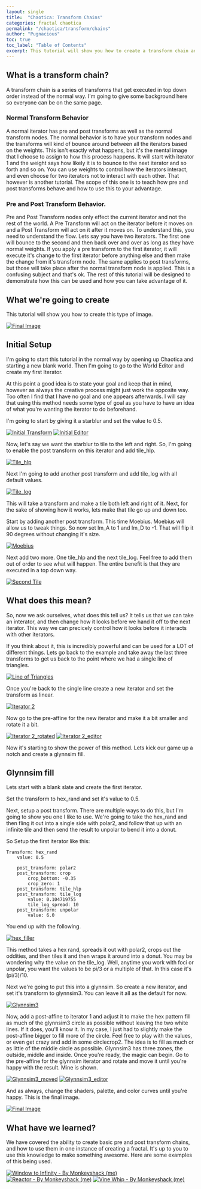 ```yaml
---
layout: single
title:  "Chaotica: Transform Chains"
categories: fractal chaotica
permalink: "/chaotica/transform/chains"
author: "Pugnacious"
toc: true
toc_label: "Table of Contents"
excerpt: This tutorial will show you how to create a transform chain and what it does.
---
```


## What is a transform chain?

A transform chain is a series of transforms that get executed in top down order instead of the normal way.  I'm going to give some background here so everyone can be on the same page.  

### Normal Transform Behavior
A normal iterator has pre and post transforms as well as the normal transform nodes.  The normal behavior is to have your transform nodes and the transforms will kind of bounce around between all the iterators based on the weights.  This isn't exactly what happens, but it's the mental image that I choose to assign to how this process happens.  It will start with iterator 1 and the weight says how likely it is to bounce to the next iterator and so forth and so on.  You can use weights to control how the iterators interact, and even choose for two iterators not to interact with each other.  That however is another tutorial.  The scope of this one is to teach how pre and post transforms behave and how to use this to your advantage.

### Pre and Post Transform Behavior.

Pre and Post Transform nodes only effect the current iterator and not the rest of the world.  A Pre Transform will act on the iterator before it moves on and a Post Transform will act on it after it moves on.  To understand this, you need to understand the flow.  Lets say you have two iterators.  The first one will bounce to the second and then back over and over as long as they have normal weights.  If you apply a pre transform to the first iterator, it will execute it's change to the first iterator before anything else and then make the change from it's transform node.  The same applies to post transforms, but those will take place after the normal transform node is applied.  This is a confusing subject and that's ok.  The rest of this tutorial will be designed to demonstrate how this can be used and how you can take advantage of it.

## What we're going to create

This tutorial will show you how to create this type of image.

[![Final Image](/assets/images/chaotica-transform-chains/glynnsim_tutorial.png)](/assets/images/chaotica-transform-chains/glynnsim_tutorial.png)

## Initial Setup

I'm going to start this tutorial in the normal way by opening up Chaotica and starting a new blank world.  Then I'm going to go to the World Editor and create my first Iterator.

At this point a good idea is to state your goal and keep that in mind, however as always the creative process might just work the opposite way.  Too often I find that I have no goal and one appears afterwards.  I will say that using this method needs some type of goal as you have to have an idea of what you're wanting the iterator to do beforehand.

I'm going to start by giving it a starblur and set the value to 0.5.

[![Initial Transform](/assets/images/chaotica-transform-chains/screen_1413.png)](/assets/images/chaotica-transform-chains/screen_1413.png)
[![Initial Editor](/assets/images/chaotica-transform-chains/screen_1414.png)](/assets/images/chaotica-transform-chains/screen_1414.png)

Now, let's say we want the starblur to tile to the left and right.  So, I'm going to enable the post transform on this iterator and add tile_hlp.

[![Tile_hlp](/assets/images/chaotica-transform-chains/screen_1415.png)](/assets/images/chaotica-transform-chains/screen_1415.png)

Next I'm going to add another post transform and add tile_log with all default values.

[![Tile_log](/assets/images/chaotica-transform-chains/screen_1416.png)](/assets/images/chaotica-transform-chains/screen_1416.png)

This will take a transform and make a tile both left and right of it.  Next, for the sake of showing how it works, lets make that tile go up and down too.

Start by adding another post transform.  This time Moebius.  Moebius will allow us to tweak things.  So now set Im_A to 1 and Im_D to -1.  That will flip it 90 degrees without changing it's size.

[![Moebius](/assets/images/chaotica-transform-chains/screen_1417.png)](/assets/images/chaotica-transform-chains/screen_1417.png)

Next add two more.  One tile_hlp and the next tile_log.  Feel free to add them out of order to see what will happen.  The entire benefit is that they are executed in a top down way.

[![Second Tile](/assets/images/chaotica-transform-chains/screen_1418.png)](/assets/images/chaotica-transform-chains/screen_1418.png)

## What does this mean?

So, now we ask ourselves, what does this tell us?  It tells us that we can take an interator, and then change how it looks before we hand it off to the next iterator.  This way we can precicely control how it looks before it interacts with other iterators.  

If you think about it, this is incredibly powerful and can be used for a LOT of different things.  Lets go back to the example and take away the last three transforms to get us back to the point where we had a single line of triangles.

[![Line of Triangles](/assets/images/chaotica-transform-chains/screen_1416.png)](/assets/images/chaotica-transform-chains/screen_1416.png)

Once you're back to the single line create a new iterator and set the transform as linear.

[![Iterator 2](/assets/images/chaotica-transform-chains/screen_1419.png)](/assets/images/chaotica-transform-chains/screen_1419.png)

Now go to the pre-affine for the new iterator and make it a bit smaller and rotate it a bit.

[![Iterator 2_rotated](/assets/images/chaotica-transform-chains/screen_1420.png)](/assets/images/chaotica-transform-chains/screen_1420.png)
[![Iterator 2_editor](/assets/images/chaotica-transform-chains/screen_1421.png)](/assets/images/chaotica-transform-chains/screen_1421.png)

Now it's starting to show the power of this method.  Lets kick our game up a notch and create a glynnsim fill.

## Glynnsim fill

Lets start with a blank slate and create the first iterator.

Set the transform to hex_rand and set it's value to 0.5.

Next, setup a post transform.  There are multiple ways to do this, but I'm going to show you one I like to use.  We're going to take the hex_rand and then fling it out into a single side with polar2, and follow that up with an infinite tile and then send the result to unpolar to bend it into a donut.  

So Setup the first iterator like this:

    Transform: hex_rand
        value: 0.5

        post_transform: polar2
        post_transform: crop
            crop_bottom: -0.35
            crop_zero: 1
        post_transform: tile_hlp
        post_transform: tile_log
            value: 0.104719755
            tile_log_spread: 10
        post_transform: unpolar
            value: 6.0

You end up with the following.

[![hex_filler](/assets/images/chaotica-transform-chains/screen_1422.png)](/assets/images/chaotica-transform-chains/screen_1422.png)

This method takes a hex rand, spreads it out with polar2, crops out the oddities, and then tiles it and then wraps it around into a donut.  You may be wondering why the value on the tile_log.  Well, anytime you work with foci or unpolar, you want the values to be pi/3 or a multiple of that.  In this case it's (pi/3)/10.

Next we're going to put this into a glynnsim.  So create a new iterator, and set it's transform to glynnsim3.  You can leave it all as the default for now.

[![Glynnsim3](/assets/images/chaotica-transform-chains/screen_1423.png)](/assets/images/chaotica-transform-chains/screen_1423.png)

Now, add a post-affine to iterator 1 and adjust it to make the hex pattern fill as much of the glynnsim3 circle as possible without leaving the two white lines.  If it does, you'll know it.  In my case, I just had to slightly make the post-affine bigger to fill more of the circle.  Feel free to play with the values, or even get crazy and add in some circlecrop2.  The idea is to fill as much or as little of the middle circle as possible.  Glynnsim3 has three zones, the outside, middle and inside.  Once you're ready, the magic can begin.  Go to the pre-affine for the glynnsim iterator and rotate and move it until you're happy with the result.  Mine is shown.

[![Glynnsim3_moved](/assets/images/chaotica-transform-chains/screen_1424.png)](/assets/images/chaotica-transform-chains/screen_1424.png)
[![Glynnsim3_editor](/assets/images/chaotica-transform-chains/screen_1425.png)](/assets/images/chaotica-transform-chains/screen_1425.png)

And as always, change the shaders, palette, and color curves until you're happy.  This is the final image.

[![Final Image](/assets/images/chaotica-transform-chains/glynnsim_tutorial.png)](/assets/images/chaotica-transform-chains/glynnsim_tutorial.png)

## What have we learned?

We have covered the ability to create basic pre and post transform chains, and how to use them in one instance of creating a fractal.  It's up to you to use this knowledge to make something awesome.  Here are some examples of this being used.

[![Window to Infinity - By Monkeyshack (me)](https://images-wixmp-ed30a86b8c4ca887773594c2.wixmp.com/f/c44d1498-1c89-4141-bf98-d14781623673/de5q252-4b605cf9-0e91-40b4-85a6-ca91655e2ae4.png?token=eyJ0eXAiOiJKV1QiLCJhbGciOiJIUzI1NiJ9.eyJzdWIiOiJ1cm46YXBwOjdlMGQxODg5ODIyNjQzNzNhNWYwZDQxNWVhMGQyNmUwIiwiaXNzIjoidXJuOmFwcDo3ZTBkMTg4OTgyMjY0MzczYTVmMGQ0MTVlYTBkMjZlMCIsIm9iaiI6W1t7InBhdGgiOiJcL2ZcL2M0NGQxNDk4LTFjODktNDE0MS1iZjk4LWQxNDc4MTYyMzY3M1wvZGU1cTI1Mi00YjYwNWNmOS0wZTkxLTQwYjQtODVhNi1jYTkxNjU1ZTJhZTQucG5nIn1dXSwiYXVkIjpbInVybjpzZXJ2aWNlOmZpbGUuZG93bmxvYWQiXX0.XsUtH-dCHad0jIGpWCk9mqRICoZ1xls_5HNC0d5NZ94)](https://www.deviantart.com/monkeyshack/art/Window-To-Infinity-856140374)
[![Reactor - By Monkeyshack (me)](https://images-wixmp-ed30a86b8c4ca887773594c2.wixmp.com/f/c44d1498-1c89-4141-bf98-d14781623673/de5s1kr-52ede9b3-1079-4d9d-ab64-ad0ece89144e.png?token=eyJ0eXAiOiJKV1QiLCJhbGciOiJIUzI1NiJ9.eyJzdWIiOiJ1cm46YXBwOjdlMGQxODg5ODIyNjQzNzNhNWYwZDQxNWVhMGQyNmUwIiwiaXNzIjoidXJuOmFwcDo3ZTBkMTg4OTgyMjY0MzczYTVmMGQ0MTVlYTBkMjZlMCIsIm9iaiI6W1t7InBhdGgiOiJcL2ZcL2M0NGQxNDk4LTFjODktNDE0MS1iZjk4LWQxNDc4MTYyMzY3M1wvZGU1czFrci01MmVkZTliMy0xMDc5LTRkOWQtYWI2NC1hZDBlY2U4OTE0NGUucG5nIn1dXSwiYXVkIjpbInVybjpzZXJ2aWNlOmZpbGUuZG93bmxvYWQiXX0.IaPb7YQbPvor8bd40c0VeksnFa5oLeRvfVlWRCKo80w)](https://www.deviantart.com/monkeyshack/art/Reactor-856232955)
[![Vine Whip - By Monkeyshack (me)](https://images-wixmp-ed30a86b8c4ca887773594c2.wixmp.com/f/c44d1498-1c89-4141-bf98-d14781623673/de7jysv-cd33c4dc-6632-4370-879a-488771cabbe1.png?token=eyJ0eXAiOiJKV1QiLCJhbGciOiJIUzI1NiJ9.eyJzdWIiOiJ1cm46YXBwOjdlMGQxODg5ODIyNjQzNzNhNWYwZDQxNWVhMGQyNmUwIiwiaXNzIjoidXJuOmFwcDo3ZTBkMTg4OTgyMjY0MzczYTVmMGQ0MTVlYTBkMjZlMCIsIm9iaiI6W1t7InBhdGgiOiJcL2ZcL2M0NGQxNDk4LTFjODktNDE0MS1iZjk4LWQxNDc4MTYyMzY3M1wvZGU3anlzdi1jZDMzYzRkYy02NjMyLTQzNzAtODc5YS00ODg3NzFjYWJiZTEucG5nIn1dXSwiYXVkIjpbInVybjpzZXJ2aWNlOmZpbGUuZG93bmxvYWQiXX0.ktOjh9X0lMJXNz8gwsPrBEEfp7D_NwXKPXvbbk4yNC4)](https://www.deviantart.com/monkeyshack/art/Vine-Whip-859215343)
